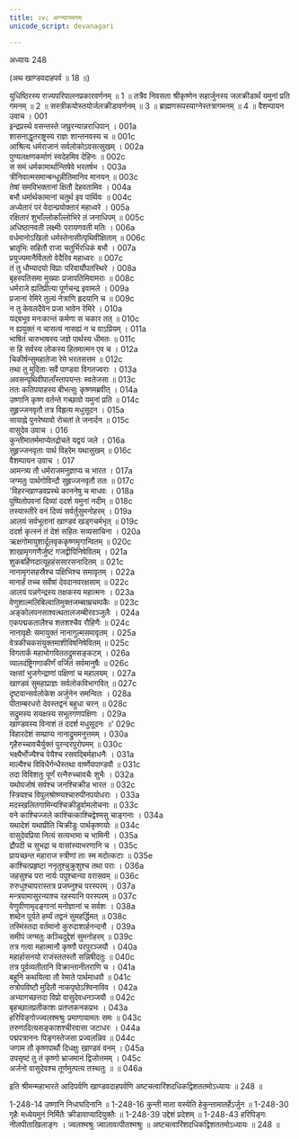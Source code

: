 ```yaml
---
title: २४८ अग्न्यागमनम्
unicode_script: devanagari

---
```



अध्यायः 248

(अथ खाण्डवदाहपर्व ॥ 18 ॥)

युधिष्ठिरस्य राज्यपरिपालनप्रकारवर्णनम् ॥ 1 ॥ तत्रैव निवसता श्रीकृष्णेन सहार्जुनस्य जलक्रीडार्थं यमुनां प्रति गमनम् ॥ 2 ॥ सस्त्रीकयोस्तयोर्जलक्रीडावर्णनम् ॥ 3 ॥ ब्राह्मणरूपस्याग्नेस्तत्रागमनम् ॥ 4 ॥
वैशम्पायन उवाच ।	001  
इन्द्रप्रस्थे वसन्तस्ते जघ्रुरन्यान्नराधिपान् ।	001a  
शासनाद्धृतराष्ट्रस्य राज्ञः शान्तनवस्य च ॥	001c  
आश्रित्य धर्मराजानं सर्वलोकोऽवसत्सुखम् ।	002a  
पुण्यलक्षणकर्माणं स्वदेहमिव देहिनः ॥	002c  
स समं धर्मकामार्थान्सिषेवे भरतर्षभ ।	003a  
त्रीनिवात्मसमान्बन्धून्नीतिमानिव मानयन् ॥	003c  
तेषां समविभक्तानां क्षितौ देहवतामिव ।	004a  
बभौ धर्मार्थकामानां चतुर्थ इव पार्थिवः ॥	004c  
अध्येतारं परं वेदान्प्रयोक्तारं महाध्वरे ।	005a  
रक्षितारं शुभाँल्लोकाँल्लोभिरे तं जनाधिपम् ॥	005c  
अधिष्ठानवती लक्ष्मीः परायणवती मतिः ।	006a  
वर्धमानोऽखिलो धर्मस्तेनासीत्पृथिवीक्षिताम् ॥	006c  
भ्रातृभिः सहितौ राजा चतुर्भिरधिकं बभौ ।	007a  
प्रयुज्यमानैर्विततो वेदैरिव महाध्वरः ॥	007c  
तं तु धौम्यादयो विप्राः परिवार्योपतस्थिरे ।	008a  
बृहस्पतिसमा मुख्याः प्रजापतिमिवामराः ॥	008c  
धर्मराजे ह्यतिप्रीत्या पूर्णचन्द्र इवामले ।	009a  
प्रजानां रेमिरे तुल्यं नेत्राणि हृदयानि च ॥	009c  
न तु केवलदैवेन प्रजा भावेन रेमिरे ।	010a  
यद्बभूव मनःकान्तं कर्मणा स चकार तत् ॥	010c  
न ह्ययुक्तं न चासत्यं नासह्यं न च वाऽप्रियम् ।	011a  
भाषितं चारुभाषस्य जज्ञे पार्थस्य धीमतः ॥	011c  
स हि सर्वस्य लोकस्य हितमात्मन एव च ।	012a  
चिकीर्षन्सुमहातेजा रेमे भरतसत्तम ॥	012c  
तथा तु मुदिताः सर्वे पाण्डवा विगतज्वराः ।	013a  
अवसन्पृथिवीपालाँस्तापयन्तः स्वतेजसा ॥	013c  
ततः कतिपयाहस्य बीभत्सुः कृष्णमब्रवीत् ।	014a  
उष्णानि कृष्ण वर्तन्ते गच्छावो यमुनां प्रति ॥	014c  
सुहृज्जनवृतौ तत्र विहृत्य मधुसूदन ।	015a  
सायाह्ने पुनरेष्यावो रोचतां ते जनार्दन ॥	015c  
वासुदेव उवाच ।	016  
कुन्तीमातर्ममाप्येतद्रोचते यद्वयं जले ।	016a  
सुहृज्जनवृताः पार्थ विहरेम यथासुखम् ॥	016c  
वैशम्पायन उवाच ।	017  
आमन्त्र्य तौ धर्मराजमनुज्ञाप्य च भारत ।	017a  
जग्मतुः पार्थगोविन्दौ सुहृज्जनवृतौ ततः ॥	017c  
\'विहरन्खाण्डवप्रस्थे काननेषु च माधवः ।	018a  
पुष्पितोपवनां दिव्यां ददर्श यमुनां नदीम् ॥	018c  
तस्यास्तीरे वनं दिव्यं सर्वर्तुसुमनोहरम् ।	019a  
आलयं सर्वभूतानां खाण्डवं खड्गचर्मभृत् ॥	019c  
ददर्श कृत्स्नं तं देशं सहितः सव्यसाचिना ।	020a  
ऋक्षगोमायुशार्दूलवृककृष्णमृगान्वितम् ॥	020c  
शाखामृगगणैर्जुष्टं गजद्वीपिनिषेवितम् ।	021a  
शुकबर्हिणदात्यूहहंससारसनादितम् ॥	021c  
नानामृगसहस्रैश्च पक्षिभिश्च समावृतम् ।	022a  
मानार्हं तच्च सर्वेषां देवदानवरक्षसाम् ॥	022c  
आलयं पन्नगेन्द्रस्य तक्षकस्य महात्मनः ।	023a  
वेणुशाल्मलिबिल्वातिमुक्तजम्ब्वाम्रचम्पकैः ॥	023c  
अङ्कोलपनसाश्वत्थतालजम्बीरवञ्जुलैः ।	024a  
एकपद्मकतालैश्च शतशश्चैव रौहिणैः ॥	024c  
नानावृक्षैः समायुक्तं नानागुल्मसमावृतम् ।	025a  
वेत्रकीचकसंयुक्तमाशीविषनिषेवितम् ॥	025c  
विगतार्कं महाभोगविततद्रुमसङ्कटम् ।	026a  
व्यालदंष्ट्रिगणाकीर्णं वर्जितं सर्वमानुषैः ॥	026c  
रक्षसां भुजगेन्द्राणां पक्षिणां च महालयम् ।	027a  
खाण्डवं सुमहाप्राज्ञः सर्वलोकविभागवित् ॥	027c  
दृष्टवान्सर्वलोकेश अर्जुनेन समन्वितः ।	028a  
पीताम्बरधरो देवस्तद्वनं बहुधा चरन् ॥	028c  
सद्रुमस्य सयक्षस्य सभूतगणपक्षिणः ।	029a  
खाण्डवस्य विनाशं तं ददर्श मधुसूदनः ॥\'	029c  
विहारदेशं सम्प्राप्य नानाद्रुममनुत्तमम् ।	030a  
गृहैरुच्चावचैर्युक्तं पुरन्दरपुरोपमम् ॥	030c  
भक्ष्यैर्भोज्यैश्च पेयैश्च रसवद्बिर्महाधनैः ।	031a  
माल्यैश्च विविधैर्गन्धैस्तथा वार्ष्णेयपाण्डवौ ॥	031c  
तदा विविशतुः पूर्णं रत्नैरुच्चावचैः शुभैः ।	032a  
यथोपजोषं सर्वश्च जनश्चिक्रीड भारत ॥	032c  
स्त्रियश्च विपुलश्रोष्ण्यश्चारुपीनपयोधराः ।	033a  
मदस्खलितगामिन्यश्चिक्रीडुर्वामलोचनाः ॥	033c  
वने काश्चिज्जले काश्चित्काश्चिद्वेश्मसु चाङ्गनाः ।	034a  
यथादेशं यथाप्रीति चिक्रीडुः पार्थकृष्णयोः ॥	034c  
वासुदेवप्रिया नित्यं सत्यभामा च भामिनी ।	035a  
द्रौपदी च सुभद्रा च वासांस्याभरणानि च ।	035c  
प्रायच्छन्त महाराज स्त्रीणां ताः स्म मदोत्कटाः ॥	035e  
काश्चित्प्रहृष्टा ननृतुश्चुक्रुशुश्च तथा पराः ।	036a  
जहसुश्च परा नार्यः पपुश्चान्या वरासवम् ॥	036c  
रुरुधुश्चापरास्तत्र प्रजघ्नुश्च परस्परम् ।	037a  
मन्त्रयामासुरन्याश्च रहस्यानि परस्परम् ॥	037c  
वेणुवीणामृदङ्गानां मनोज्ञानां च सर्वशः ।	038a  
शब्देन पूर्यते हर्म्यं तद्वनं सुमहर्द्धिमत् ॥	038c  
तस्मिंस्तदा वर्तमानो कुरुदाशार्हनन्दनौ ।	039a  
समीपं जग्मतुः कञ्चिदुद्देशं सुमनोहरम् ॥	039c  
तत्र गत्वा महात्मानौ कृष्णौ परपुरञ्जयौ ।	040a  
महार्हासनयो राजंस्ततस्तौ सन्निषीदतुः ॥	040c  
तत्र पूर्वव्यतीतानि विक्रान्तानीतराणि च ।	041a  
बहूनि कथयित्वा तौ रेमाते पार्थमाधवौ ॥	041c  
तत्रोपविष्टौ मुदितौ नाकपृष्ठेऽश्विनाविव ।	042a  
अभ्यागच्छत्तदा विप्रो वासुदेवधनञ्जयौ ॥	042c  
बृहच्छालप्रतीकाशः प्रतप्तकनकप्रभः ।	043a  
हरिपिङ्गोज्ज्वलश्मश्रुः प्रमाणायामतः समः ॥	043c  
तरुणादित्यसङ्काशश्चीरवासा जटाधरः ।	044a  
पद्मपत्राननः पिङ्गस्तेजसा प्रज्वलन्निव ॥	044c  
जगाम तौ कृष्णपार्थौ दिधक्षुः खाण्डवं वनम् ।	045a  
उपसृष्टं तु तं कृष्णो भ्राजमानं द्विजोत्तमम् ।	045c  
अर्जनो वासुदेवश्च तूर्णमुत्पत्य तस्थतुः ॥ ॥	046a  

इति श्रीमन्महाभारते आदिपर्वणि खाण्डवदाहपर्वणि अष्टचत्वारिंशदधिकद्विशततमोऽध्यायः ॥ 248 ॥

1-248-14 उष्णानि निधाघदिनानि ॥ 1-248-16 कुन्ती माता यस्येति हेकुन्तामातर्हेऽर्जुन ॥ 1-248-30 गृहैः मध्येयमुनं निर्मितैः क्रीडावाप्यादियुक्तैः ॥ 1-248-39 उद्देशं प्रदेशम् ॥ 1-248-43 हरिपिङ्गः नीलपीताखिलाङ्गः । ज्वलश्मश्रुः ज्वालावत्पीतश्मश्रुः ॥ अष्टचत्वारिंशदधिकद्विशततमोऽध्यायः ॥ 248 ॥